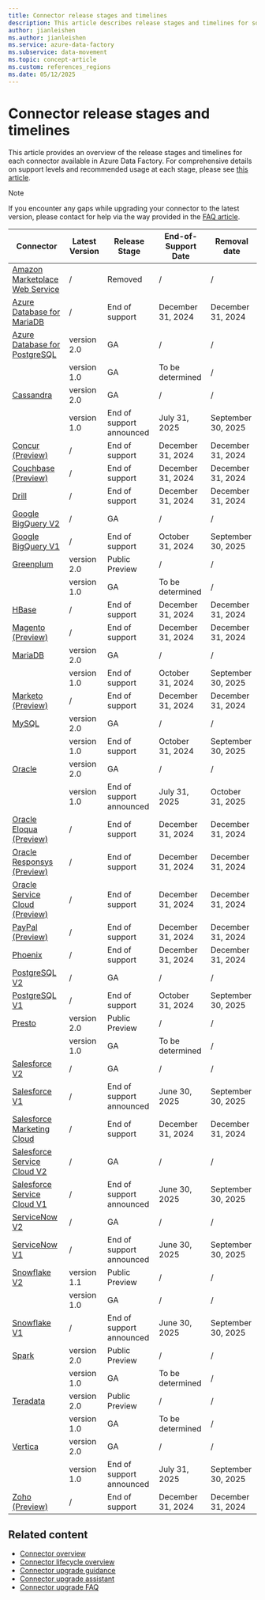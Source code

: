 ```yaml
---
title: Connector release stages and timelines
description: This article describes release stages and timelines for some connectors of Azure Data Factory.
author: jianleishen
ms.author: jianleishen
ms.service: azure-data-factory
ms.subservice: data-movement
ms.topic: concept-article
ms.custom: references_regions
ms.date: 05/12/2025
---
```


# Connector release stages and timelines

This article provides an overview of the release stages and timelines for each connector available in Azure Data Factory.
For comprehensive details on support levels and recommended usage at each stage, please see [this article](connector-lifecycle-overview.md#release-rhythm).

> [!NOTE]
> If you encounter any gaps while upgrading your connector to the latest version, please contact for help via the way provided in the [FAQ article](connector-deprecation-frequently-asked-questions.md#what-should-i-do-if-i-encounter-the-feature-gaps-and-errors-bugs-that-are-preventing-me-from-migrating-to-the-new-connectors).

| Connector                          | Latest Version | Release Stage                     | End-of-Support Date   | Removal date     |
|------------------------------------|----------------|------------------------------------|-----------------------|-----------------------|
| [Amazon Marketplace Web Service](connector-amazon-marketplace-web-service.md) | /              | Removed                 | /                     | /                     |
| [Azure Database for MariaDB](connector-azure-database-for-mariadb.md)         | /              | End of support                    | December 31, 2024     | December 31, 2024     |
| [Azure Database for PostgreSQL](connector-azure-database-for-postgresql.md)   | version 2.0    | GA                                | /                   | /                   |
|                                    | version 1.0    | GA                                | To be determined      | /                     |
| [Cassandra](connector-cassandra.md)                          | version 2.0    | GA                                | /                   | /                   |
|                                    | version 1.0    | End of support announced          | July 31, 2025         | September 30, 2025    |
| [Concur (Preview)](connector-concur.md)                   | /              | End of support                    | December 31, 2024     | December 31, 2024     |
| [Couchbase (Preview)](connector-couchbase.md)                | /              | End of support                    | December 31, 2024     | December 31, 2024     |
| [Drill](connector-drill.md)                              | /              | End of support                    | December 31, 2024     | December 31, 2024     |
| [Google BigQuery V2](connector-google-bigquery.md)          | /              | GA                                | /                   | /                   |
| [Google BigQuery V1](connector-google-bigquery-legacy.md)   | /              | End of support                    | October 31, 2024      | September 30, 2025    |
| [Greenplum](connector-greenplum.md)                        | version 2.0    | Public Preview                    | /                   | /                   |
|                                    | version 1.0    | GA                                | To be determined      | /                     |
| [HBase](connector-hbase.md)                              | /              | End of support                    | December 31, 2024     | December 31, 2024     |
| [Magento (Preview)](connector-magento.md)                  | /              | End of support                    | December 31, 2024     | December 31, 2024     |
| [MariaDB](connector-mariadb.md)                            | version 2.0    | GA                                | /                   | /                   |
|                                    | version 1.0    | End of support                    | October 31, 2024      | September 30, 2025    |
| [Marketo (Preview)](connector-marketo.md)                  | /              | End of support                    | December 31, 2024     | December 31, 2024     |
| [MySQL](connector-mysql.md)                              | version 2.0    | GA                                | /                   | /                   |
|                                    | version 1.0    | End of support                | October 31, 2024      | September 30, 2025    |
| [Oracle](connector-oracle.md)                             | version 2.0    | GA                                | /                   | /                   |
|                                    | version 1.0    | End of support announced          | July 31, 2025         | October 31, 2025      |
| [Oracle Eloqua (Preview)](connector-oracle-eloqua.md)      | /              | End of support                    | December 31, 2024     | December 31, 2024     |
| [Oracle Responsys (Preview)](connector-oracle-responsys.md) | /              | End of support                    | December 31, 2024     | December 31, 2024     |
| [Oracle Service Cloud (Preview)](connector-oracle-service-cloud.md) | /              | End of support                    | December 31, 2024     | December 31, 2024     |
| [PayPal (Preview)](connector-paypal.md)                   | /              | End of support                    | December 31, 2024     | December 31, 2024     |
| [Phoenix](connector-phoenix.md)                            | /              | End of support                    | December 31, 2024     | December 31, 2024     |
| [PostgreSQL V2](connector-postgresql.md)                   | /              | GA                                | /                   | /                   |
| [PostgreSQL V1](connector-postgresql-legacy.md)            | /              | End of support                    | October 31, 2024      | September 30, 2025    |
| [Presto](connector-presto.md)                             | version 2.0    | Public Preview                              | /                   | /                   |
|                                    | version 1.0    | GA                                | To be determined      | /                     |
| [Salesforce V2](connector-salesforce.md)                   | /              | GA                                | /                   | /                   |
| [Salesforce V1](connector-salesforce-legacy.md)            | /              | End of support announced          | June 30, 2025         | September 30, 2025    |
| [Salesforce Marketing Cloud](connector-salesforce-marketing-cloud.md) | /              | End of support                    | December 31, 2024     | December 31, 2024     |
| [Salesforce Service Cloud V2](connector-salesforce-service-cloud.md) | /              | GA                                | /                   | /                   |
| [Salesforce Service Cloud V1](connector-salesforce-service-cloud-legacy.md) | /              | End of support announced          | June 30, 2025         | September 30, 2025    |
| [ServiceNow V2](connector-servicenow.md)                   | /              | GA                                | /                   | /                   |
| [ServiceNow V1](connector-servicenow-legacy.md)            | /              | End of support announced          | June 30, 2025         | September 30, 2025    |
| [Snowflake V2](connector-snowflake.md)                     | version 1.1    | Public Preview                    | /                   | /                   |
|                                    | version 1.0    | GA                                | /                   | /                   |
| [Snowflake V1](connector-snowflake-legacy.md)              | /              | End of support announced          | June 30, 2025         | September 30, 2025    |
| [Spark](connector-spark.md)                               | version 2.0    | Public Preview                    | /                   | /                   |
|                                    | version 1.0    | GA                                | To be determined      | /                     |
| [Teradata](connector-teradata.md)                          | version 2.0    | Public Preview                    | /                   | /                   |
|                                    | version 1.0    | GA                                | To be determined      | /                     |
| [Vertica](connector-vertica.md)                            | version 2.0    | GA                                | /                   | /                   |
|                                    | version 1.0    | End of support announced          | July 31, 2025         | September 30, 2025    |
| [Zoho (Preview)](connector-zoho.md)                        | /              | End of support                    | December 31, 2024     | December 31, 2024     |


## Related content

- [Connector overview](connector-overview.md)  
- [Connector lifecycle overview ](connector-lifecycle-overview.md)
- [Connector upgrade guidance](connector-upgrade-guidance.md)  
- [Connector upgrade assistant](connector-upgrade-advisor.md)  
- [Connector upgrade FAQ](connector-deprecation-frequently-asked-questions.md)